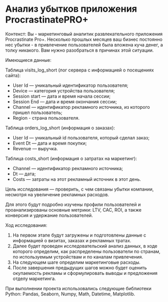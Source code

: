 # Анализ убытков приложения ProcrastinatePRO+

Контекст: Вы - маркетинговый аналитик развлекательного приложения Procrastinate Pro+. 
Несколько прошлых месяцев ваш бизнес постоянно нес убытки - в привлечение пользователей была вложена куча денег, а толку никакого. Вам нужно разобраться в причинах этой ситуации.

Имеющиеся данные: 

Таблица visits_log_short (лог сервера с информацией о посещениях сайта):
* User Id — уникальный идентификатор пользователя;
* Device — категория устройства пользователя;
* Session start — дата и время начала сессии;
* Session End — дата и время окончания сессии; 
* Channel — идентификатор рекламного источника, из которого пришел пользователь;
* Region - страна пользователя.

Таблица orders_log_short (информация о заказах):
* User Id — уникальный id пользователя, который сделал заказ;
* Event Dt — дата и время покупки;
* Revenue — выручка.

Таблица costs_short (информация о затратах на маркетинг):
* Channel — идентификатор рекламного источника;
* Dt — дата;
* Costs — затраты на этот рекламный источник в этот день.

Цель исследования — проверить, с чем связаны убытки компании, несмотря на увеличение рекламных расходов.

Для этого будут подробно изучены профили пользователей и проанализированы основные метрики: LTV, CAC, ROI, а также конверсия и удержание пользователей.

Ход исследования:
1. На первом этапе будут загружены и подготовлены данные с информацией о визитах, заказах и рекламных тратах.
2. Далее будет проведен исследовательский анализ данных, в ходе которого определим, как распределены пользователи по странам, по используемым устройствам и по каналам привлечения.
3. На следующем шаге определим маркетинговые расходы.
4. После завершения предыдущих шагов можно будет оценить окупаемость рекламы и сформулировать выводы и предложения отделу маркетинга.

При выполнении проекта использовались следующие библиотеки Python: Pandas, Seaborn, Numpy, Math, Datetime, Matplotlib.
